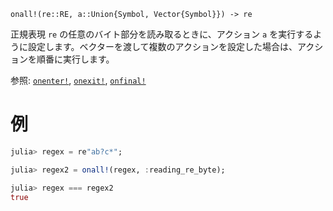 ```
onall!(re::RE, a::Union{Symbol, Vector{Symbol}}) -> re
```

正規表現 `re` の任意のバイト部分を読み取るときに、アクション `a` を実行するように設定します。ベクターを渡して複数のアクションを設定した場合は、アクションを順番に実行します。

参照: [`onenter!`](@ref), [`onexit!`](@ref), [`onfinal!`](@ref)

# 例

```julia
julia> regex = re"ab?c*";

julia> regex2 = onall!(regex, :reading_re_byte);

julia> regex === regex2
true
```
